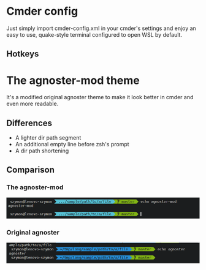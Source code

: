# Cmder config
Just simply import cmder-config.xml in your cmder's settings and enjoy an easy to use, quake-style terminal configured to open WSL by default.
## Hotkeys


# The agnoster-mod theme 
It's a modified original agnoster theme to make it look better in cmder and even more readable.
## Differences
- A lighter dir path segment
- An additional empty line before zsh's prompt
- A dir path shortening
## Comparison
### The agnoster-mod
![agnoster-mod theme](agnoster-mod.png)
### Original agnoster
![agnoster theme](agnoster.png)
